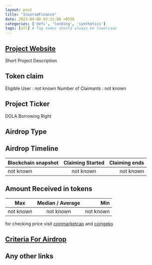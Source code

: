 ```yaml
---
layout: post
title: "InverseFinance"
date: 2023-04-08 03:21:08 +0530
categories: ['defi', 'lending', 'synthetics']
tags: [all] # Tag names should always be lowercase
---
```




## [Project Website](https://www.inverse.finance/)

 Short Project Description

## Token claim

Eligible User : not known
Number of Claimants : not known

## Project Ticker

DOLA Borrowing Right

## Airdrop Type

## Airdrop Timeline

| Blockchain snapshot     | Claiming Started           | Claiming ends    |
| ----------------------- |:--------------------------:| ----------------:|
|       not known         |        not known           |   not known      |

## Amount Received in tokens

| Max        |    Median / Average  |       Min    |
| ---------- |:--------------------:| ------------:|
| not known  |     not known        |  not known   |

for checking price visit [coinmarketcap](https://coinmarketcap.com/currencies/dola-borrowing-right) and [coingeko](https://www.coingecko.com/en/coins/)

## [Criteria For Airdrop](https://www.inverse.finance/blog/posts/en-US/dola-borrowing-rights-dbr-airdrop)

## Any other links
